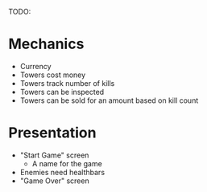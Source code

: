 TODO:

# Mechanics

-   Currency
-   Towers cost money
-   Towers track number of kills
-   Towers can be inspected
-   Towers can be sold for an amount based on kill count

# Presentation

-   "Start Game" screen
    -   A name for the game
-   Enemies need healthbars
-   "Game Over" screen

